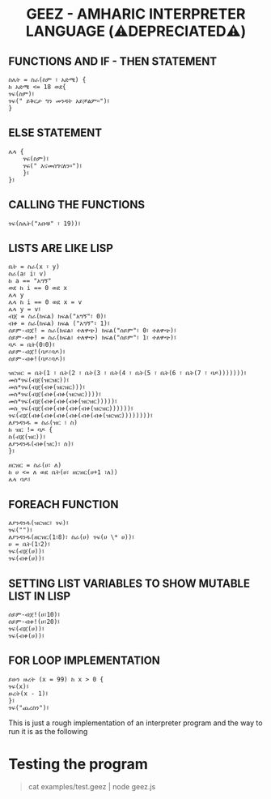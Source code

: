 # <center> GEEZ - AMHARIC INTERPRETER LANGUAGE (⚠️DEPRECIATED⚠️)</center>

## FUNCTIONS AND IF - THEN STATEMENT

```
ስሌት = ስራ(ስም ፣ አድሜ) {
ከ አድሜ <= 18 ወደ{
ፃፍ(ስም)፤
ፃፍ(" ይቅርታ ግን መንዳት አይቻልም።")፤
}
```

## ELSE STATEMENT

```
ሌላ {
    ፃፍ(ስም)፤
    ፃፍ(" እናመሰግናለን።")፤
    }፤
}፤

```

## CALLING THE FUNCTIONS

```
ፃፍ(ስሌት("አቡቹ" ፣ 19))፤
```

## LISTS ARE LIKE LISP

```
ቤት = ስራ(x ፣ y)
ስራ(a፣ i፣ v)
ከ a == "አግኝ"
ወደ ከ i == 0 ወደ x
ሌላ y
ሌላ ከ i == 0 ወደ x = v
ሌላ y = v፤
ብጀ = ስራ(ክፍል) ክፍል("አግኝ"፣ 0)፤
ብቀ = ስራ(ክፍል) ክፍል ("አግኝ"፣ 1)፤
ሰይም-ብጀ! = ስራ(ክፍል፣ ተለዋጭ) ክፍል("ሰይም"፣ 0፣ ተለዋጭ)፤
ሰይም-ብቀ! = ስራ(ክፍል፣ ተለዋጭ) ክፍል("ሰይም"፣ 1፣ ተለዋጭ)፤
ባዶ = ቤት(0፣0)፤
ሰይም-ብጀ!(ባዶ፣ባዶ)፤
ሰይም-ብቀ!(ባዶ፣ባዶ)፤

ዝርዝር = ቤት(1 ፣ ቤት(2 ፣ ቤት(3 ፣ ቤት(4 ፣ ቤት(5 ፣ ቤት(6 ፣ ቤት(7 ፣ ባዶ)))))))፤
መስ*ፃፍ(ብጀ(ዝርዝር))፤
መስ*ፃፍ(ብጀ(ብቀ(ዝርዝር)))፤
መስ*ፃፍ(ብጀ(ብቀ(ብቀ(ዝርዝር))))፤
መስ*ፃፍ(ብጀ(ብቀ(ብቀ(ብቀ(ዝርዝር)))))፤
መስ_ፃፍ(ብጀ(ብቀ(ብቀ(ብቀ(ብቀ(ዝርዝር))))))፤
ፃፍ(ብጀ(ብቀ(ብቀ(ብቀ(ብቀ(ብቀ(ብቀ(ዝርዝር))))))))፤
ለያንዳንዱ = ስራ(ዝር ፣ ስ)
ከ ዝር != ባዶ {
ስ(ብጀ(ዝር))፤
ለያንዳንዱ(ብቀ(ዝር)፣ ስ)፤
}፤

ዘርዝር = ስራ(ሀ፣ ለ)
ከ ሀ <= ለ ወደ ቤት(ሀ፣ ዘርዝር(ሀ+1 ፣ለ))
ሌላ ባዶ፤

```

## FOREACH FUNCTION

```
ለያንዳንዱ(ዝርዝር፣ ፃፍ)፤
ፃፍ("")፤
ለያንዳንዱ(ዘርዝር(1፣8)፣ ስራ(ሀ) ፃፍ(ሀ \* ሀ))፤
ሀ = ቤት(1፣2)፤
ፃፍ(ብጀ(ሀ))፤
ፃፍ(ብቀ(ሀ))፤
```

## SETTING LIST VARIABLES TO SHOW MUTABLE LIST IN LISP

```
ሰይም-ብጀ!(ሀ፣10)፤
ሰይም-ብቀ!(ሀ፣20)፤
ፃፍ(ብጀ(ሀ))፤
ፃፍ(ብቀ(ሀ))፤

```

## FOR LOOP IMPLEMENTATION

```
ይሁን ዙረት (x = 99) ከ x > 0 {
ፃፍ(x)፤
ዙረት(x - 1)፤
}፤
ፃፍ("ጨረስን")፤
```

This is just a rough implementation of an interpreter program and the way to run it is as
the following

# Testing the program

> cat examples/test.geez | node geez.js

